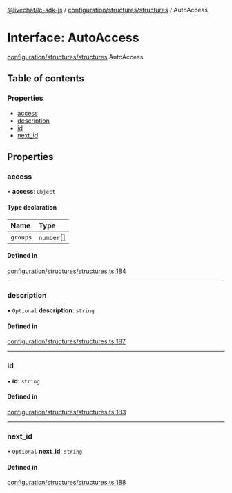 [@livechat/lc-sdk-js](../README.md) / [configuration/structures/structures](../modules/configuration_structures_structures.md) / AutoAccess

# Interface: AutoAccess

[configuration/structures/structures](../modules/configuration_structures_structures.md).AutoAccess

## Table of contents

### Properties

- [access](configuration_structures_structures.AutoAccess.md#access)
- [description](configuration_structures_structures.AutoAccess.md#description)
- [id](configuration_structures_structures.AutoAccess.md#id)
- [next\_id](configuration_structures_structures.AutoAccess.md#next_id)

## Properties

### access

• **access**: `Object`

#### Type declaration

| Name | Type |
| :------ | :------ |
| `groups` | `number`[] |

#### Defined in

[configuration/structures/structures.ts:184](https://github.com/livechat/lc-sdk-js/blob/c7b3817/src/configuration/structures/structures.ts#L184)

___

### description

• `Optional` **description**: `string`

#### Defined in

[configuration/structures/structures.ts:187](https://github.com/livechat/lc-sdk-js/blob/c7b3817/src/configuration/structures/structures.ts#L187)

___

### id

• **id**: `string`

#### Defined in

[configuration/structures/structures.ts:183](https://github.com/livechat/lc-sdk-js/blob/c7b3817/src/configuration/structures/structures.ts#L183)

___

### next\_id

• `Optional` **next\_id**: `string`

#### Defined in

[configuration/structures/structures.ts:188](https://github.com/livechat/lc-sdk-js/blob/c7b3817/src/configuration/structures/structures.ts#L188)
